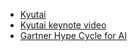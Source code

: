 - [Kyutai](https://kyutai.org/)
- [Kyutai keynote video](https://www.youtube.com/live/hm2IJSKcYvo)
- [Gartner Hype Cycle for AI](https://www.gartner.com/en/documents/5505695)